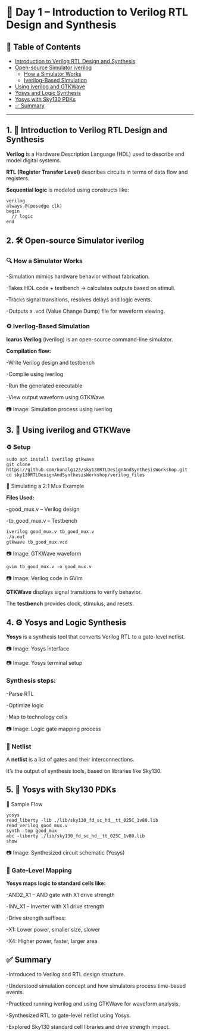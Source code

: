 # 📘 Day 1 – Introduction to Verilog RTL Design and Synthesis

## 📑 Table of Contents
- [Introduction to Verilog RTL Design and Synthesis](#1-🧠-introduction-to-verilog-rtl-design-and-synthesis)
- [Open-source Simulator iverilog](#2-🛠️-open-source-simulator-iverilog)
  - [How a Simulator Works](#🔍-how-a-simulator-works)
  - [Iverilog-Based Simulation](#⚙️-iverilog-based-simulation)
- [Using iverilog and GTKWave](#3-🧪-using-iverilog-and-gtkwave)
- [Yosys and Logic Synthesis](#4-⚙️-yosys-and-logic-synthesis)
- [Yosys with Sky130 PDKs](#5-🧪-yosys-with-sky130-pdks)
- [✅ Summary](#✅-summary)

---

## 1. 🧠 Introduction to Verilog RTL Design and Synthesis

**Verilog** is a Hardware Description Language (HDL) used to describe and model digital systems.

**RTL (Register Transfer Level)** describes circuits in terms of data flow and registers.

**Sequential logic** is modeled using constructs like:

```shell
verilog
always @(posedge clk)
begin
  // logic
end
```
## 2. 🛠️ Open-source Simulator iverilog

### 🔍 How a Simulator Works

-Simulation mimics hardware behavior without fabrication.

-Takes HDL code + testbench → calculates outputs based on stimuli.

-Tracks signal transitions, resolves delays and logic events.

-Outputs a .vcd (Value Change Dump) file for waveform viewing.

### ⚙️ Iverilog-Based Simulation

**Icarus Verilog** (iverilog) is an open-source command-line simulator.

**Compilation flow:**

-Write Verilog design and testbench

-Compile using iverilog

-Run the generated executable

-View output waveform using GTKWave

📷 Image: Simulation process using iverilog

## 3. 🧪 Using iverilog and GTKWave

### ⚙️ Setup
```shell
sudo apt install iverilog gtkwave
git clone https://github.com/kunalg123/sky130RTLDesignAndSynthesisWorkshop.git
cd sky130RTLDesignAndSynthesisWorkshop/verilog_files
```
🧩 Simulating a 2:1 Mux Example

**Files Used:**

-good_mux.v – Verilog design

-tb_good_mux.v – Testbench

```shell
iverilog good_mux.v tb_good_mux.v
./a.out
gtkwave tb_good_mux.vcd
```
📷 Image: GTKWave waveform

```shell
gvim tb_good_mux.v -o good_mux.v
```
📷 Image: Verilog code in GVim

**GTKWave** displays signal transitions to verify behavior.

The **testbench** provides clock, stimulus, and resets.

## 4. ⚙️ Yosys and Logic Synthesis

**Yosys** is a synthesis tool that converts Verilog RTL to a gate-level netlist.

📷 Image: Yosys interface

📷 Image: Yosys terminal setup

### Synthesis steps:

-Parse RTL

-Optimize logic

-Map to technology cells

📷 Image: Logic gate mapping process

### 🧱 Netlist

A **netlist** is a list of gates and their interconnections.

It’s the output of synthesis tools, based on libraries like Sky130.

## 5. 🧪 Yosys with Sky130 PDKs
🧰 Sample Flow
```shell
yosys
read_liberty -lib ./lib/sky130_fd_sc_hd__tt_025C_1v80.lib
read_verilog good_mux.v
synth -top good_mux
abc -liberty ./lib/sky130_fd_sc_hd__tt_025C_1v80.lib
show
```
📷 Image: Synthesized circuit schematic (Yosys)

### 🧠 Gate-Level Mapping

**Yosys maps logic to standard cells like:**

-AND2_X1 – AND gate with X1 drive strength

-INV_X1 – Inverter with X1 drive strength

-Drive strength suffixes:

-X1: Lower power, smaller size, slower

-X4: Higher power, faster, larger area

## ✅ Summary
-Introduced to Verilog and RTL design structure.

-Understood simulation concept and how simulators process time-based events.

-Practiced running iverilog and using GTKWave for waveform analysis.

-Synthesized RTL to gate-level netlist using Yosys.

-Explored Sky130 standard cell libraries and drive strength impact.
